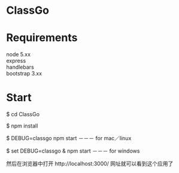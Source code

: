 # ClassGo

# Requirements 
node 5.xx  
express  
handlebars  
bootstrap 3.xx

# Start
$ cd ClassGo  

$ npm install  

$ DEBUG=classgo npm start   －－－ for mac／linux  

$ set DEBUG=classgo & npm start －－－ for windows  

然后在浏览器中打开 http://localhost:3000/ 网址就可以看到这个应用了
